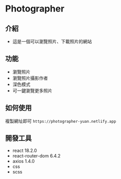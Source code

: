 # Photographer
## 介紹
- 這是一個可以瀏覽照片、下載照片的網站
## 功能
- 瀏覽照片
- 瀏覽照片攝影作者
- 深色模式
- 可一鍵瀏覽更多照片
## 如何使用
複製網址即可
`
https://photographer-yuan.netlify.app
`
## 開發工具
- react 18.2.0
- react-router-dom 6.4.2
- axios 1.4.0
- css
- scss
